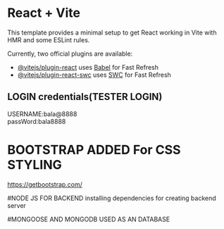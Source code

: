 # React + Vite

This template provides a minimal setup to get React working in Vite with HMR and some ESLint rules.

Currently, two official plugins are available:

- [@vitejs/plugin-react](https://github.com/vitejs/vite-plugin-react/blob/main/packages/plugin-react/README.md) uses [Babel](https://babeljs.io/) for Fast Refresh
- [@vitejs/plugin-react-swc](https://github.com/vitejs/vite-plugin-react-swc) uses [SWC](https://swc.rs/) for Fast Refresh


## LOGIN credentials(TESTER LOGIN)
USERNAME:bala@8888 <br>
passWord:bala8888

# BOOTSTRAP ADDED For CSS STYLING
https://getbootstrap.com/

#NODE JS FOR BACKEND 
installing dependencies for creating backend server 

#MONGOOSE AND MONGODB USED AS AN DATABASE
